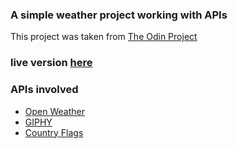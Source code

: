 ### A simple weather project working with APIs

This project was taken from [The Odin Project](https://www.theodinproject.com/paths/full-stack-ruby-on-rails/courses/javascript/lessons/weather-app)

### live version [here](https://mikey-esteban.github.io/weather-app/)

### APIs involved

- [Open Weather](https://openweathermap.org/api)
- [GIPHY](https://giphy.com/)
- [Country Flags](https://www.countryflags.io/)
